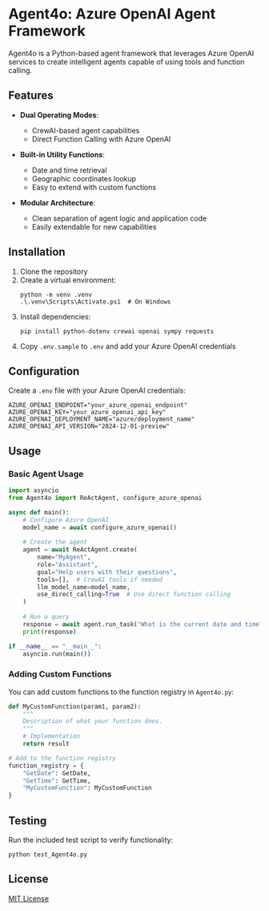# Agent4o: Azure OpenAI Agent Framework

Agent4o is a Python-based agent framework that leverages Azure OpenAI services to create intelligent agents capable of using tools and function calling.

## Features

- **Dual Operating Modes**: 
  - CrewAI-based agent capabilities
  - Direct Function Calling with Azure OpenAI

- **Built-in Utility Functions**:
  - Date and time retrieval
  - Geographic coordinates lookup
  - Easy to extend with custom functions

- **Modular Architecture**:
  - Clean separation of agent logic and application code
  - Easily extendable for new capabilities

## Installation

1. Clone the repository
2. Create a virtual environment:
   ```
   python -m venv .venv
   .\.venv\Scripts\Activate.ps1  # On Windows
   ```
3. Install dependencies:
   ```
   pip install python-dotenv crewai openai sympy requests
   ```
4. Copy `.env.sample` to `.env` and add your Azure OpenAI credentials

## Configuration

Create a `.env` file with your Azure OpenAI credentials:

```
AZURE_OPENAI_ENDPOINT="your_azure_openai_endpoint"
AZURE_OPENAI_KEY="your_azure_openai_api_key"
AZURE_OPENAI_DEPLOYMENT_NAME="azure/deployment_name"
AZURE_OPENAI_API_VERSION="2024-12-01-preview"
```

## Usage

### Basic Agent Usage

```python
import asyncio
from Agent4o import ReActAgent, configure_azure_openai

async def main():
    # Configure Azure OpenAI
    model_name = await configure_azure_openai()
    
    # Create the agent
    agent = await ReActAgent.create(
        name="MyAgent",
        role="Assistant",
        goal="Help users with their questions",
        tools=[],  # CrewAI tools if needed
        llm_model_name=model_name,
        use_direct_calling=True  # Use direct function calling
    )
    
    # Run a query
    response = await agent.run_task("What is the current date and time?")
    print(response)

if __name__ == "__main__":
    asyncio.run(main())
```

### Adding Custom Functions

You can add custom functions to the function registry in `Agent4o.py`:

```python
def MyCustomFunction(param1, param2):
    """
    Description of what your function does.
    """
    # Implementation
    return result

# Add to the function registry
function_registry = {
    "GetDate": GetDate,
    "GetTime": GetTime,
    "MyCustomFunction": MyCustomFunction
}
```

## Testing

Run the included test script to verify functionality:

```
python test_Agent4o.py
```

## License

[MIT License](LICENSE)
